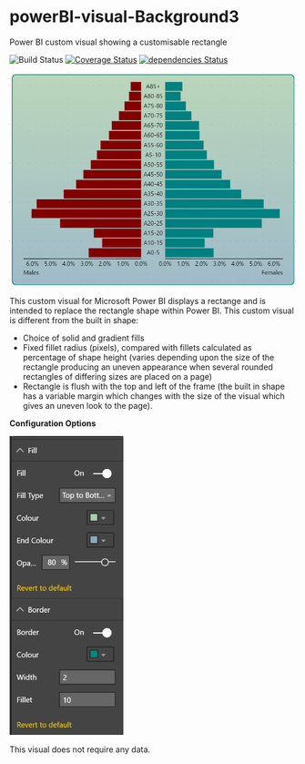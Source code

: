 # powerBI-visual-Background3
Power BI custom visual showing a customisable rectangle

![Build Status](https://travis-ci.org/DiaAzul/powerBI-visual-Heatmap3.svg?branch=master) [![Coverage Status](https://coveralls.io/repos/github/DiaAzul/powerBI-visual-Heatmap3/badge.svg?branch=master)](https://coveralls.io/github/DiaAzul/powerBI-visual-Heatmap3?branch=master) [![dependencies Status](https://david-dm.org/diaazul/powerBI-visual-Heatmap3/status.svg)](https://david-dm.org/diaazul/powerBI-visual-Heatmap3)

<img src="./assets/backgroundVisual.png" width="600">

This custom visual for Microsoft Power BI displays a rectange and is intended to replace the rectangle shape within Power BI. This custom visual is different from the built in shape:
+ Choice of solid and gradient fills
+ Fixed fillet radius (pixels), compared with fillets calculated as percentage of shape height (varies depending upon the size of the rectangle producing an uneven appearance when several rounded rectangles of differing sizes are placed on a page)
+ Rectangle is flush with the top and left of the frame (the built in shape has a variable margin which changes with the size of the visual which gives an uneven look to the page).


**Configuration Options**

<img src="./assets/settings.png" width="200">

This visual does not require any data.
